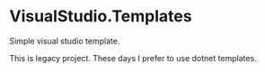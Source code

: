 # VisualStudio.Templates
Simple visual studio template. 

This is legacy project. These days I prefer to use dotnet templates. 
